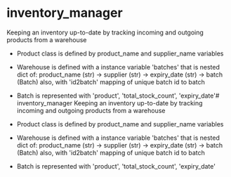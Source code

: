 # inventory_manager
Keeping an inventory up-to-date by tracking incoming and outgoing products from a warehouse

- Product class is defined by product_name and supplier_name variables
- Warehouse is defined with a instance variable 'batches' that is nested dict of:
product_name (str) -> supplier (str) -> expiry_date (str) -> batch (Batch)
also, with 'id2batch' mapping of unique batch id to batch
- Batch is represented with 'product', 'total_stock_count', 'expiry_date'# inventory_manager
Keeping an inventory up-to-date by tracking incoming and outgoing products from a warehouse

- Product class is defined by product_name and supplier_name variables
- Warehouse is defined with a instance variable 'batches' that is nested dict of:
product_name (str) -> supplier (str) -> expiry_date (str) -> batch (Batch)
also, with 'id2batch' mapping of unique batch id to batch
- Batch is represented with 'product', 'total_stock_count', 'expiry_date'